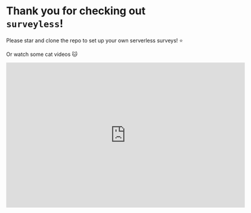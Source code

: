 # Thank you for checking out `surveyless`!

Please star and clone the repo to set up your own serverless surveys! :star:

Or watch some cat videos :cat:

<iframe
  id="player"
  type="text/html"
  width="640"
  height="390"
  src="http://www.youtube.com/embed/SB-qEYVdvXA"
  frameborder="0"
/>
